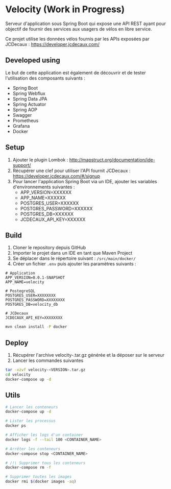 # Velocity (Work in Progress)

Serveur d'application sous Spring Boot qui expose une API REST ayant pour objectif de fournir des services aux usagers de vélos en libre service.

Ce projet utilise les données vélos fournis par les APIs exposées par JCDecaux : https://developer.jcdecaux.com/

## Developed using

Le but de cette application est également de découvrir et de tester l'utilisation des composants suivants :

* Spring Boot
* Spring Webflux
* Spring Data JPA
* Spring Actuator
* Spring AOP
* Swagger
* Prometheus
* Grafana
* Docker

## Setup

1) Ajouter le plugin Lombok : http://mapstruct.org/documentation/ide-support/
2) Récupérer une clef pour utiliser l'API fournit JCDecaux : https://developer.jcdecaux.com/#/signup
3) Pour lancer l'application Spring Boot via un IDE, ajouter les variables d'environnements suivantes :
    * APP_VERSION=XXXXXX
    * APP_NAME=XXXXXX
    * POSTGRES_USER=XXXXXX
    * POSTGRES_PASSWORD=XXXXXX
    * POSTGRES_DB=XXXXXX
    * JCDECAUX_API_KEY=XXXXXX

## Build

1) Cloner le repository depuis GitHub
2) Importer le projet dans un IDE en tant que Maven Project
3) Se déplacer dans le répertoire suivant : ```/src/main/docker/```
4) Créer un fichier ```.env``` puis ajouter les paramètres suivants :
```
# Application
APP_VERSION=0.0.1-SNAPSHOT
APP_NAME=velocity

# PostegreSQL
POSTGRES_USER=XXXXXXXX
POSTGRES_PASSWORD=XXXXXXXX
POSTGRES_DB=velocity_db

# JCDecaux
JCDECAUX_API_KEY=XXXXXXXX
```

```bash
mvn clean install -P docker
````

## Deploy

1. Récupérer l'archive velocity-<VERSION>.tar.gz générée et la déposer sur le serveur
2. Lancer les commandes suivantes

```bash
tar -xzvf velocity-<VERSION>.tar.gz
cd velocity
docker-compose up -d
```

## Utils

```bash
# Lancer les conteneurs
docker-compose up -d

# Lister les processus
docker ps

# Afficher les logs d'un container
docker logs -f --tail 100 <CONTAINER_NAME>

# Arrêter les conteneurs
docker-compose stop <CONTAINER_NAME>

# /!\ Supprimer tous les conteneurs
docker-compose rm -f

# Supprimer toutes les images 
docker rmi $(docker images -aq)
```